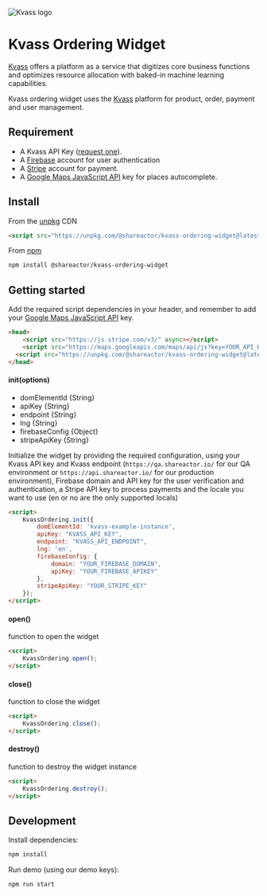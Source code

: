 ![Kvass logo](https://cdn.rawgit.com/lazreg87/1e978ad79b838ee7fe01db98d6ec247b/raw/08f8500b7aaf217a5a7244db78b252dbb519b4fb/kvass_logo.svg)

# Kvass Ordering Widget
[Kvass](https://kvass.ai) offers a platform as a service that digitizes core business functions and optimizes resource allocation with baked-in machine learning capabilities.

Kvass ordering widget uses the [Kvass](https://kvass.ai) platform for product, order, payment and user management.


## Requirement

- A Kvass API Key ([request one](mailto:hello@kvass.ai)).
- A [Firebase](https://firebase.com/) account for user authentication
- A [Stripe](https://stripe.com/) account for payment.
- A [Google Maps JavaScript API](https://developers.google.com/maps/documentation/javascript/) key for places autocomplete.

## Install

From the [unpkg](https://unpkg.com/) CDN

```html
<script src="https://unpkg.com/@shareactor/kvass-ordering-widget@latest/dist/kvass.bundle.js"></script>
```

From [npm](https://npmjs.org)

```sh
npm install @shareactor/kvass-ordering-widget
```

## Getting started
Add the required script dependencies in your header, and remember to add your [Google Maps JavaScript API](https://developers.google.com/maps/documentation/javascript/) key.

```html
<head>
	<script src="https://js.stripe.com/v3/" async></script>
	<script src="https://maps.googleapis.com/maps/api/js?key=YOUR_API_KEY&libraries=places"></script>
  <script src="https://unpkg.com/@shareactor/kvass-ordering-widget@latest/dist/kvass.bundle.js"></script>
</head>
```

#### init(options)

- domElementId {String}
- apiKey {String}
- endpoint {String}
- lng {String}
- firebaseConfig {Object}
- stripeApiKey {String}

Initialize the widget by providing the required configuration, using your Kvass API key and Kvass endpoint (`https://qa.shareactor.io/` for our QA environment or `https://api.shareactor.io/` for our production environment), Firebase domain and API key for the user verification and authentication, a Stripe API key to process payments and the locale you want to use (en or no are the only supported locals)

```html
<script>
	KvassOrdering.init({
		domElementId: 'kvass-example-instance',
		apiKey: "KVASS_API_KEY",
		endpoint: "KVASS_API_ENDPOINT",
		lng: 'en',
		firebaseConfig: {
			domain: "YOUR_FIREBASE_DOMAIN",
			apiKey: "YOUR_FIREBASE_APIKEY"
		},
		stripeApiKey: "YOUR_STRIPE_KEY"
	});
</script>
```

#### open()

function to open the widget

```html
<script>
	KvassOrdering.open();
</script>
```

#### close()

function to close the widget

```html
<script>
	KvassOrdering.close();
</script>
```

#### destroy()

function to destroy the widget instance

```html
<script>
	KvassOrdering.destroy();
</script>
```

## Development

Install dependencies:

```sh
npm install
```

Run demo (using our demo keys):

```sh
npm run start
```
